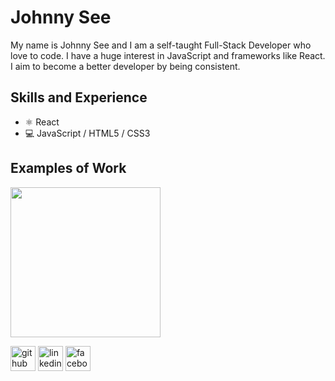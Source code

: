 # Johnny See
My name is Johnny See and I am a self-taught Full-Stack Developer who love to code. I have a huge interest in JavaScript and frameworks like React. I aim to become a better developer by being consistent.

## Skills and Experience
* ⚛️ React
* 💻 JavaScript / HTML5 / CSS3

## Examples of Work
<img src="" width="240" />

[<img src='https://cdn.jsdelivr.net/npm/simple-icons@3.0.1/icons/github.svg' alt='github' height='40'>](https://github.com/johnnysee)  [<img src='https://cdn.jsdelivr.net/npm/simple-icons@3.0.1/icons/linkedin.svg' alt='linkedin' height='40'>](https://www.linkedin.com/in/johnny-see/)  [<img src='https://cdn.jsdelivr.net/npm/simple-icons@3.0.1/icons/facebook.svg' alt='facebook' height='40'>](https://www.facebook.com/jsee2)  

